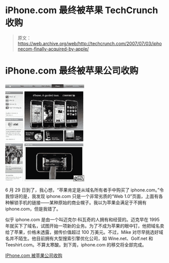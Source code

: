 # iPhone.com 最终被苹果 TechCrunch 收购

> 原文：<https://web.archive.org/web/http://techcrunch.com/2007/07/03/iphonecom-finally-acquired-by-apple/>

# iPhone.com 最终被苹果公司收购

![](img/70a6b0b091c697b651a3eff54882e9a2.png)

6 月 29 日到了，我心想，“苹果肯定是从域名所有者手中购买了 iphone.com。”令我惊讶的是，我发现 iphone.com 只是一个非常劣质的“Web 1.0”页面，上面有各种解锁手机的链接——某种原始的商业幌子。我以为苹果会满足于不拥有 iphone.com，但是我错了。

似乎 iphone.com 是由一个叫迈克尔·科瓦奇的人拥有和经营的。迈克早在 1995 年就买下了域名，试图开始一项新的业务。为了不成为苹果的眼中钉，他把域名卖给了苹果，价格未透露，据传价值超过 100 万美元。不过，Mike 对尽早挑选好域名并不陌生。他目前拥有大型搜索引擎优化公司，如 Wine.net、Golf.net 和 Teeshirt.com。不算太寒酸。到下周，iphone.com 的移交将全部完成。

[IPhone.com 被苹果公司收购](https://web.archive.org/web/20220928065033/http://blog.domaintools.com/2007/07/iphone-now-owned-by-apple/)